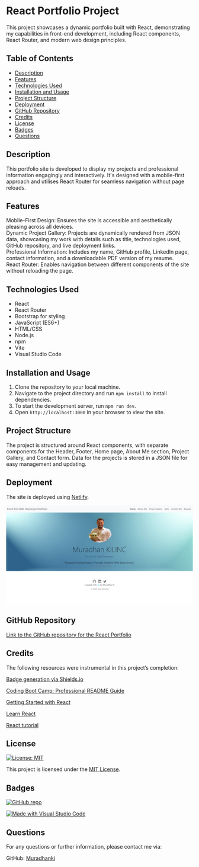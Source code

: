 
# React Portfolio Project

This project showcases a dynamic portfolio built with React, demonstrating my capabilities in front-end development, including React components, React Router, and modern web design principles.

## Table of Contents

- [Description](#description)
- [Features](#features)
- [Technologies Used](#technologies-used)
- [Installation and Usage](#installation-and-usage)
- [Project Structure](#project-structure)
- [Deployment](#deployment)
- [GitHub Repository](#github-repository)
- [Credits](#credits)
- [License](#license)
- [Badges](#badges)
- [Questions](#questions)

## Description

This portfolio site is developed to display my projects and professional information engagingly and interactively. It's designed with a mobile-first approach and utilises React Router for seamless navigation without page reloads.

## Features

Mobile-First Design: Ensures the site is accessible and aesthetically pleasing across all devices.  
Dynamic Project Gallery: Projects are dynamically rendered from JSON data, showcasing my work with details such as title, technologies used, GitHub repository, and live deployment links.  
Professional Information: Includes my name, GitHub profile, LinkedIn page, contact information, and a downloadable PDF version of my resume.  
React Router: Enables navigation between different components of the site without reloading the page.

## Technologies Used

- React
- React Router
- Bootstrap for styling
- JavaScript (ES6+)
- HTML/CSS
- Node.js
- npm
- Vite
- Visual Studio Code

## Installation and Usage

1. Clone the repository to your local machine.
2. Navigate to the project directory and run `npm install` to install dependencies.
3. To start the development server, run `npm run dev`.
4. Open `http://localhost:3000` in your browser to view the site.

## Project Structure

The project is structured around React components, with separate components for the Header, Footer, Home page, About Me section, Project Gallery, and Contact form. Data for the projects is stored in a JSON file for easy management and updating.

## Deployment

The site is deployed using [Netlify](https://react-protfolio-mk.netlify.app/).

![Screenshot of my portfolio](./src/images/react-portfolio-screen.png)

## GitHub Repository

[Link to the GitHub repository for the React Portfolio](https://github.com/Muradhanki/React-Portfolio)

## Credits

The following resources were instrumental in this project’s completion:

[Badge generation via Shields.io](https://shields.io/)

[Coding Boot Camp: Professional README Guide](https://coding-boot-camp.github.io/full-stack/github/professional-readme-guide)  

[Getting Started with React](https://developer.mozilla.org/en-US/docs/Learn/Tools_and_testing/Client-side_JavaScript_frameworks/React_getting_started)

[Learn React](https://react.dev/learn)

[React tutorial](https://www.w3schools.com/REACT/DEFAULT.ASP)

## License

[![License: MIT](https://img.shields.io/badge/License-MIT-yellow.svg)](https://opensource.org/licenses/MIT)

This project is licensed under the [MIT License](https://opensource.org/licenses/MIT).

## Badges

[![GitHub repo](https://img.shields.io/badge/GitHub-Repository-blue.svg)](https://github.com/Muradhanki/React-Portfolio)

[![Made with Visual Studio Code](https://img.shields.io/badge/Made%20with-Visual%20Studio%20Code-1f425f.svg)](https://code.visualstudio.com/)

## Questions

For any questions or further information, please contact me via:

GitHub: [Muradhanki](https://github.com/Muradhanki)  

